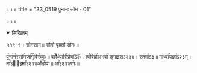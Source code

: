 +++
title = "33_0519 पुनानः सोम - 01"

+++
<details open><summary>लिखितम्</summary>

५१९-१। सोमसाम॥ सोमो बृहती सोमः॥

पु꣥ना꣯न꣤स्सो꣥꣯मजा꣤꣯गृ꣥विर꣤व्याः॥ वा꣡꣯रैᳲ꣯पारि꣪प्रियाऽ᳒२ः᳒। त्वं꣡विप्रो꣯अभवो꣯ ङ्गाइराऽ२३४। स्त꣣मा꣢ऽ३॥ मा꣡ध्वा꣢꣯यज्ञा꣡ऽ२३म्। मा꣡ऽ२᳐इमा꣣ऽ२३४औ꣥꣯हो꣯वा॥ क्षा꣣ऽ२३४णाः꣥॥
</details>